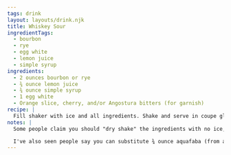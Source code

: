 ```yaml
---
tags: drink
layout: layouts/drink.njk
title: Whiskey Sour
ingredientTags:
  - bourbon
  - rye
  - egg white
  - lemon juice
  - simple syrup
ingredients:
  - 2 ounces bourbon or rye
  - ¾ ounce lemon juice
  - ¾ ounce simple syrup
  - 1 egg white
  - Orange slice, cherry, and/or Angostura bitters (for garnish)
recipe: |
  Fill shaker with ice and all ingredients. Shake and serve in coupe glass. Add any or all garnishes suggested.
notes: |
  Some people claim you should "dry shake" the ingredients with no ice, so the egg will foam without the moisture from melting ice. I've found that if you use our bigger ice cubes, everything can just be vigorously shaken together.

  I've also seen people say you can substitute ¾ ounce aquafaba (from a can of chickpeas). I'm interested.
---
```

